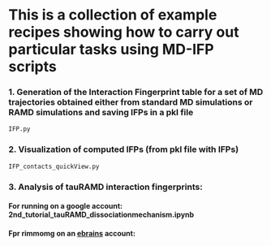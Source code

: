 #  This is a collection of example recipes showing how to carry out particular tasks using MD-IFP scripts


### 1. Generation of the Interaction Fingerprint table for a set of MD trajectories obtained either from standard MD simulations or RAMD simulations and saving IFPs in a pkl file
    IFP.py
### 2. Visualization  of computed IFPs (from pkl file with IFPs)
    IFP_contacts_quickView.py
### 3. Analysis of tauRAMD interaction fingerprints:
####    For running on a google account: 2nd_tutorial_tauRAMD_dissociationmechanism.ipynb
####    Fpr rimmomg on an [ebrains](https://wiki.ebrains.eu/bin/view/Main/) account: 
